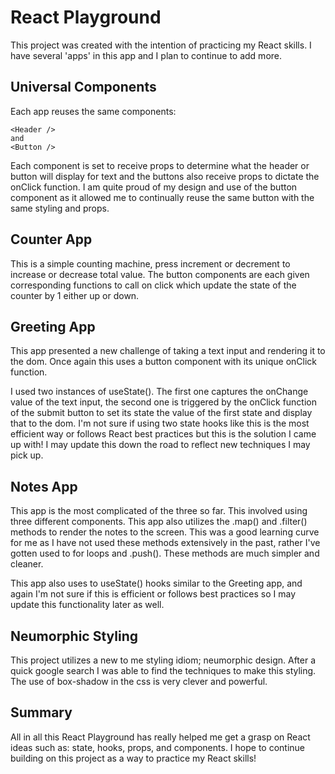 # React Playground

This project was created with the intention of practicing my React skills. I have several 'apps' in this app and I plan to continue to add more. 

## Universal Components

Each app reuses the same components:

    <Header />
    and
    <Button />

Each component is set to receive props to determine what the header or button will display for text and the buttons also receive props to dictate the onClick function. I am quite proud of my design and use of the button component as it allowed me to continually reuse the same button with the same styling and props.

## Counter App

This is a simple counting machine, press increment or decrement to increase or decrease total value. The button components are each given corresponding functions to call on click which update the state of the counter by 1 either up or down.

## Greeting App

This app presented a new challenge of taking a text input and rendering it to the dom. Once again this uses a button component with its unique onClick function.

I used two instances of useState(). The first one captures the onChange value of the text input, the second one is triggered by the onClick function of the submit button to set its state the value of the first state and display that to the dom. I'm not sure if using two state hooks like this is the most efficient way or follows React best practices but this is the solution I came up with! I may update this down the road to reflect new techniques I may pick up.

## Notes App

This app is the most complicated of the three so far. This involved using three different components. This app also utilizes the .map() and .filter() methods to render the notes to the screen. This was a good learning curve for me as I have not used these methods extensively in the past, rather I've gotten used to for loops and .push(). These methods are much simpler and cleaner.

This app also uses to useState() hooks similar to the Greeting app, and again I'm not sure if this is efficient or follows best practices so I may update this functionality later as well. 

## Neumorphic Styling

This project utilizes a new to me styling idiom; neumorphic design. After a quick google search I was able to find the techniques to make this styling. The use of box-shadow in the css is very clever and powerful.

## Summary

All in all this React Playground has really helped me get a grasp on React ideas such as: state, hooks, props, and components. I hope to continue building on this project as a way to practice my React skills!
